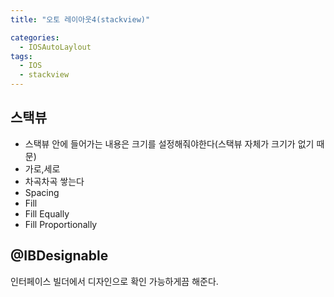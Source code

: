 ```yaml
---
title: "오토 레이아웃4(stackview)"

categories:
  - IOSAutoLaylout
tags:
  - IOS
  - stackview
---
```


## 스택뷰
- 스택뷰 안에 들어가는 내용은 크기를 설정해줘야한다(스택뷰 자체가 크기가 없기 때문)
- 가로,세로  
- 차곡차곡 쌓는다  
- Spacing
- Fill
- Fill Equally
- Fill Proportionally

## @IBDesignable
인터페이스 빌더에서 디자인으로 확인 가능하게끔 해준다.  